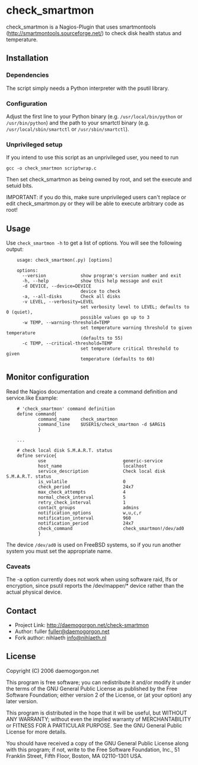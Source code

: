 # check_smartmon #

check_smartmon is a Nagios-Plugin that uses smartmontools
(http://smartmontools.sourceforge.net/) to check disk health status and temperature.


## Installation ##

### Dependencies ###
The script simply needs a Python interpreter with the psutil library.

### Configuration ###
Adjust the first line to your Python binary (e.g. `/usr/local/bin/python` or
`/usr/bin/python`) and the path to your smartctl binary (e.g.
`/usr/local/sbin/smartctl` or `/usr/sbin/smartctl`). 

### Unprivileged setup ###
If you intend to use this script as an unprivileged user, you need to run

    gcc -o check_smartmon scriptwrap.c

Then set check_smartmon as being owned by root, and set the execute and 
setuid bits.

IMPORTANT: if you do this, make sure unprivileged users can't replace or edit
check_smartmon.py or they will be able to execute arbitrary code as root!

## Usage ##
Use `check_smartmon -h` to get a list of options. You will see the following
output:

        usage: check_smartmon(.py) [options]

        options:
          --version             show program's version number and exit
          -h, --help            show this help message and exit
          -d DEVICE, --device=DEVICE
                                device to check
          -a, --all-disks       Check all disks
          -v LEVEL, --verbosity=LEVEL
                                set verbosity level to LEVEL; defaults to 0 (quiet),
                                possible values go up to 3
          -w TEMP, --warning-threshold=TEMP
                                set temperature warning threshold to given temperature
                                (defaults to 55)
          -c TEMP, --critical-threshold=TEMP
                                set temperature critical threshold to given
                                temperature (defaults to 60)

## Monitor configuration ##
Read the Nagios documentation and create a command definition and service.like
Example:

        # 'check_smartmon' command definition
        define command{
                command_name    check_smartmon
                command_line    $USER1$/check_smartmon -d $ARG1$
                }

        ...

        # check local disk S.M.A.R.T. status
        define service{
                use                             generic-service
                host_name                       localhost
                service_description             Check local disk S.M.A.R.T. status
                is_volatile                     0
                check_period                    24x7
                max_check_attempts              4
                normal_check_interval           5
                retry_check_interval            1
                contact_groups                  admins
                notification_options            w,u,c,r
                notification_interval           960
                notification_period             24x7
                check_command                   check_smartmon!/dev/ad0
                }

The device `/dev/ad0` is used on FreeBSD systems, so if you run another system
you must set the appropriate name.

### Caveats ###
The -a option currently does not work when using software raid, lfs or encryption,
since psutil reports the /dev/mapper/* device rather than the actual physical
device.

## Contact ##
* Project Link: http://daemogorgon.net/check-smartmon
* Author: fuller <fuller@daemogorgon.net>
* Fork author: nihlaeth <info@nihlaeth.nl>


## License ##
Copyright (C) 2006  daemogorgon.net

This program is free software; you can redistribute it and/or modify
it under the terms of the GNU General Public License as published by
the Free Software Foundation; either version 2 of the License, or
(at your option) any later version.

This program is distributed in the hope that it will be useful,
but WITHOUT ANY WARRANTY; without even the implied warranty of
MERCHANTABILITY or FITNESS FOR A PARTICULAR PURPOSE.  See the
GNU General Public License for more details.

You should have received a copy of the GNU General Public License along
with this program; if not, write to the Free Software Foundation, Inc.,
51 Franklin Street, Fifth Floor, Boston, MA 02110-1301 USA.
